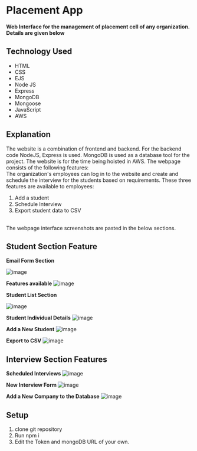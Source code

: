 # Placement App
**Web Interface for the management of placement cell of any organization. Details are given below**
<be>

## Technology Used

* HTML
* CSS
* EJS
* Node JS
* Express
* MongoDB
* Mongoose
* JavaScript
* AWS

## Explanation

The website is a combination of frontend and backend. For the backend code NodeJS, Express is used. MongoDB is used as a database tool for the project.
The website is for the time being hoisted in AWS.
The webpage consists of the following features: 
<br>
The organization's employees can log in to the website and create and schedule the interview for the students based on requirements.
These three features are available to employees:
1. Add a student
2. Schedule Interview
3. Export student data to CSV

<br>
The webpage interface screenshots are pasted in the below sections.

<br>

## Student Section Feature

**Email Form Section**

![image](https://github.com/Ninad100/placementapp.github.io/assets/63588506/d927610c-d759-4b81-a664-cf85adad6705)


**Features available**
![image](https://github.com/Ninad100/placementapp.github.io/assets/63588506/b1da8279-9c60-4a99-84aa-a4b7ca7501f1)


**Student List Section**

![image](https://github.com/Ninad100/placementapp.github.io/assets/63588506/06d5a5f4-e06d-4816-88eb-83cbc7b67560)

**Student Individual Details**
![image](https://github.com/Ninad100/placementapp.github.io/assets/63588506/beed6682-f0fa-41ef-89fd-3b4a1cab94e9)


**Add a New Student**
![image](https://github.com/Ninad100/placementapp.github.io/assets/63588506/08afab3c-275c-4b84-a191-931412ee702d)


**Export to CSV**
![image](https://github.com/Ninad100/placementapp.github.io/assets/63588506/01d2b584-d9e0-4744-bf56-66c5c6ebac84)


## Interview Section Features

**Scheduled Interviews**
![image](https://github.com/Ninad100/placementapp.github.io/assets/63588506/b65b0ec2-6a33-40ed-8d56-3d8a7bc798e4)

**New Interview Form**
![image](https://github.com/Ninad100/placementapp.github.io/assets/63588506/935006cd-028a-4e66-a7e8-ecb9813a2f39)

**Add a New Company to the Database**
![image](https://github.com/Ninad100/placementapp.github.io/assets/63588506/4916e1ce-04c0-44eb-b9c0-bb2e274a983c)


## Setup

1. clone git repository
2. Run npm i
3. Edit the Token and mongoDB URL of your own.
   
